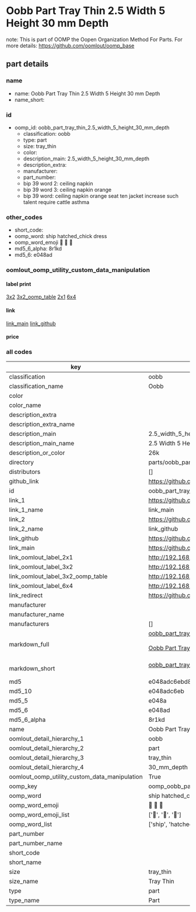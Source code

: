 # Oobb Part Tray Thin 2.5 Width 5 Height 30 mm Depth  

note: This is part of OOMP the Oopen Organization Method For Parts. For more details: https://github.com/oomlout/oomp_base

##  part details
  







### name
* name: Oobb Part Tray Thin 2.5 Width 5 Height 30 mm Depth
* name_short: 
### id
* oomp_id: oobb_part_tray_thin_2.5_width_5_height_30_mm_depth
  * classification: oobb
  * type: part
  * size: tray_thin
  * color: 
  * description_main: 2.5_width_5_height_30_mm_depth
  * description_extra: 
  * manufacturer: 
  * part_number: 
  * bip 39 word 2: ceiling napkin
  * bip 39 word 3: ceiling napkin orange
  * bip 39 word: ceiling napkin orange seat ten jacket increase such talent require cattle asthma

### other_codes
* short_code: 
* oomp_word: ship hatched_chick dress
* oomp_word_emoji :ship: :hatched_chick: :dress:
* md5_6_alpha: 8r1kd
* md5_6: e048ad






### oomlout_oomp_utility_custom_data_manipulation
#### label print
[3x2](http://192.168.1.245:1112/?label=oomp%208r1kd)
[3x2_oomp_table](http://192.168.1.108:1112/?label=oomp%208r1kd)
[2x1](http://192.168.1.242:1112/?label=oomp%208r1kd)
[6x4](http://192.168.1.55:1112/?label=oomp%208r1kd)    

#### link

[link_main](https://github.com/oomlout/oomlout_oomp_version_1_messy/tree/main/parts/oobb_part_tray_thin_2.5_width_5_height_30_mm_depth) [link_github](https://github.com/oomlout/oomlout_oomp_version_1_messy/tree/main/parts/oobb_part_tray_thin_2.5_width_5_height_30_mm_depth)                             

#### price







### all codes 
| key | value |  
| --- | --- |  
| classification | oobb |  
| classification_name | Oobb |  
| color |  |  
| color_name |  |  
| description_extra |  |  
| description_extra_name |  |  
| description_main | 2.5_width_5_height_30_mm_depth |  
| description_main_name | 2.5 Width 5 Height 30 mm Depth |  
| description_or_color | 26k |  
| directory | parts/oobb_part_tray_thin_2.5_width_5_height_30_mm_depth |  
| distributors | [] |  
| github_link | https://github.com/oomlout/oomlout_oomp_part_src/tree/main/parts/oobb_part_tray_thin_2.5_width_5_height_30_mm_depth |  
| id | oobb_part_tray_thin_2.5_width_5_height_30_mm_depth |  
| link_1 | https://github.com/oomlout/oomlout_oomp_version_1_messy/tree/main/parts/oobb_part_tray_thin_2.5_width_5_height_30_mm_depth |  
| link_1_name | link_main |  
| link_2 | https://github.com/oomlout/oomlout_oomp_version_1_messy/tree/main/parts/oobb_part_tray_thin_2.5_width_5_height_30_mm_depth |  
| link_2_name | link_github |  
| link_github | https://github.com/oomlout/oomlout_oomp_version_1_messy/tree/main/parts/oobb_part_tray_thin_2.5_width_5_height_30_mm_depth |  
| link_main | https://github.com/oomlout/oomlout_oomp_version_1_messy/tree/main/parts/oobb_part_tray_thin_2.5_width_5_height_30_mm_depth |  
| link_oomlout_label_2x1 | http://192.168.1.242:1112/?label=oomp%208r1kd |  
| link_oomlout_label_3x2 | http://192.168.1.245:1112/?label=oomp%208r1kd |  
| link_oomlout_label_3x2_oomp_table | http://192.168.1.108:1112/?label=oomp%208r1kd |  
| link_oomlout_label_6x4 | http://192.168.1.55:1112/?label=oomp%208r1kd |  
| link_redirect | https://github.com/oomlout/oomlout_oomp_version_1_messy/tree/main/parts/oobb_part_tray_thin_2.5_width_5_height_30_mm_depth |  
| manufacturer |  |  
| manufacturer_name |  |  
| manufacturers | [] |  
| markdown_full | [oobb_part_tray_thin_2.5_width_5_height_30_mm_depth](none)<br>[](none)<br>[Oobb Part Tray Thin 2.5 Width 5 Height 30 Mm Depth](none)<br><br> |  
| markdown_short | [oobb_part_tray_thin_2.5_width_5_height_30_mm_depth](none)<br><br> |  
| md5 | e048adc6ebd86e55dc6f7c2537a4b927 |  
| md5_10 | e048adc6eb |  
| md5_5 | e048a |  
| md5_6 | e048ad |  
| md5_6_alpha | 8r1kd |  
| name | Oobb Part Tray Thin 2.5 Width 5 Height 30 mm Depth |  
| oomlout_detail_hierarchy_1 | oobb |  
| oomlout_detail_hierarchy_2 | part |  
| oomlout_detail_hierarchy_3 | tray_thin |  
| oomlout_detail_hierarchy_4 | 30_mm_depth |  
| oomlout_oomp_utility_custom_data_manipulation | True |  
| oomp_key | oomp_oobb_part_tray_thin_2.5_width_5_height_30_mm_depth |  
| oomp_word | ship hatched_chick dress |  
| oomp_word_emoji | :ship: :hatched_chick: :dress: |  
| oomp_word_emoji_list | [':ship:', ':hatched_chick:', ':dress:'] |  
| oomp_word_list | ['ship', 'hatched_chick', 'dress'] |  
| part_number |  |  
| part_number_name |  |  
| short_code |  |  
| short_name |  |  
| size | tray_thin |  
| size_name | Tray Thin |  
| type | part |  
| type_name | Part |  
